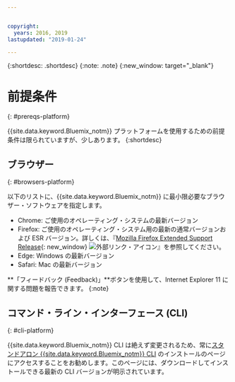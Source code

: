 ```yaml
---


copyright:
  years: 2016, 2019
lastupdated: "2019-01-24"

---
```


{:shortdesc: .shortdesc}
{:note: .note}
{:new_window: target="_blank"}

# 前提条件
{: #prereqs-platform}

{{site.data.keyword.Bluemix_notm}} プラットフォームを使用するための前提条件は限られていますが、少しあります。
{:shortdesc}

## ブラウザー
{: #browsers-platform}

以下のリストに、{{site.data.keyword.Bluemix_notm}} に最小限必要なブラウザー・ソフトウェアを指定します。

 * Chrome: ご使用のオペレーティング・システムの最新バージョン
 * Firefox: ご使用のオペレーティング・システム用の最新の通常バージョンおよび ESR バージョン。詳しくは、『[Mozilla Firefox
Extended Support Release](https://www.mozilla.org/firefox/organizations/){: new_window} ![外部リンク・アイコン](../icons/launch-glyph.svg "外部リンク・アイコン")』を参照してください。
 * Edge: Windows の最新バージョン
 * Safari: Mac の最新バージョン
 
**「フィードバック (Feedback)」**ボタンを使用して、Internet Explorer 11 に関する問題を報告できます。
{:note}

## コマンド・ライン・インターフェース (CLI)
{: #cli-platform}

{{site.data.keyword.Bluemix_notm}} CLI は絶えず変更されるため、常に[スタンドアロン {{site.data.keyword.Bluemix_notm}} CLI](/cli/reference/ibmcloud/cloud-cli-install_use) のインストールのページにアクセスすることをお勧めします。このページには、ダウンロードしてインストールできる最新の CLI バージョンが明示されています。
